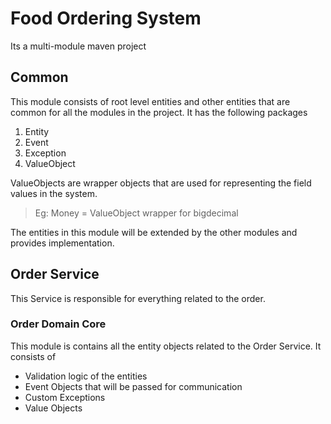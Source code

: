 # Food Ordering System

Its a multi-module maven project

## Common

This module consists of root level entities and other entities that are common for all the modules in the project.
It has the following packages
1. Entity
2. Event
3. Exception
4. ValueObject

ValueObjects are wrapper objects that are used for representing the field values in the system.

>Eg: Money = ValueObject wrapper for bigdecimal


The entities in this module will be extended by the other modules and provides implementation.


## Order Service

This Service is responsible for everything related to the order.

### Order Domain Core
This module is contains all the entity objects related to the Order Service. It consists of
- Validation logic of the entities
- Event Objects that will be passed for communication
- Custom Exceptions
- Value Objects


